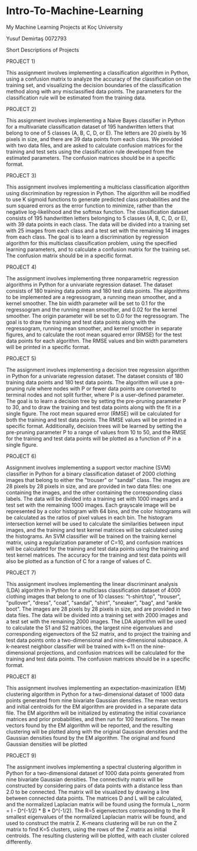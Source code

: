 # Intro-To-Machine-Learning
My Machine Learning Projects at Koç University

Yusuf Demirtaş 0072793

Short Descriptions of Projects

PROJECT 1)

This  assignment involves implementing a classification algorithm in Python, using a confusion matrix to analyze the accuracy of the classification on the training set, and visualizing the decision boundaries of the classification method along with any misclassified data points. The parameters for the classification rule will be estimated from the training data.

PROJECT 2)

This assignment involves implementing a Naive Bayes classifier in Python for a multivariate classification dataset of 195 handwritten letters that belong to one of 5 classes (A, B, C, D, or E). The letters are 20 pixels by 16 pixels in size, and there are 39 data points from each class. We provided with two data files, and are asked to calculate confusion matrices for the training and test sets using the classification rule developed from the estimated parameters. The confusion matrices should be in a specific format.

PROJECT 3)

This assignment involves implementing a multiclass classification algorithm using discrimination by regression in Python. The algorithm will be modified to use K sigmoid functions to generate predicted class probabilities and the sum squared errors as the error function to minimize, rather than the negative log-likelihood and the softmax function. The classification dataset consists of 195 handwritten letters belonging to 5 classes (A, B, C, D, or E), with 39 data points in each class. The data will be divided into a training set with 25 images from each class and a test set with the remaining 14 images from each class. The goal is to learn a discrimination by regression algorithm for this multiclass classification problem, using the specified learning parameters, and to calculate a confusion matrix for the training set. The confusion matrix should be in a specific format.

PROJECT 4)

The assignment involves implementing three nonparametric regression algorithms in Python for a univariate regression dataset. The dataset consists of 180 training data points and 180 test data points. The algorithms to be implemented are a regressogram, a running mean smoother, and a kernel smoother. The bin width parameter will be set to 0.1 for the regressogram and the running mean smoother, and 0.02 for the kernel smoother. The origin parameter will be set to 0.0 for the regressogram. The goal is to draw the training and test data points along with the regressogram, running mean smoother, and kernel smoother in separate figures, and to calculate the root mean squared error (RMSE) for the test data points for each algorithm. The RMSE values and bin width parameters will be printed in a specific format.

PROJECT 5)

The assignment involves implementing a decision tree regression algorithm in Python for a univariate regression dataset. The dataset consists of 180 training data points and 180 test data points. The algorithm will use a pre-pruning rule where nodes with P or fewer data points are converted to terminal nodes and not split further, where P is a user-defined parameter. The goal is to learn a decision tree by setting the pre-pruning parameter P to 30, and to draw the training and test data points along with the fit in a single figure. The root mean squared error (RMSE) will be calculated for both the training and test data points. The RMSE values will be printed in a specific format. Additionally, decision trees will be learned by setting the pre-pruning parameter P to a range of values from 10 to 50, and the RMSE for the training and test data points will be plotted as a function of P in a single figure.

PROJECT 6)

Assignment involves implementing a support vector machine (SVM) classifier in Python for a binary classification dataset of 2000 clothing images that belong to either the "trouser" or "sandal" class. The images are 28 pixels by 28 pixels in size, and are provided in two data files: one containing the images, and the other containing the corresponding class labels. The data will be divided into a training set with 1000 images and a test set with the remaining 1000 images. Each grayscale image will be represented by a color histogram with 64 bins, and the color histograms will be calculated as the ratios of pixel values in each bin. The histogram intersection kernel will be used to calculate the similarities between input images, and the training and test kernel matrices will be calculated using the histograms. An SVM classifier will be trained on the training kernel matrix, using a regularization parameter of C=10, and confusion matrices will be calculated for the training and test data points using the training and test kernel matrices. The accuracy for the training and test data points will also be plotted as a function of C for a range of values of C.

PROJECT 7)

This assignment involves implementing the linear discriminant analysis (LDA) algorithm in Python for a multiclass classification dataset of 4000 clothing images that belong to one of 10 classes: "t-shirt/top", "trouser", "pullover", "dress", "coat", "sandal", "shirt", "sneaker", "bag", and "ankle boot". The images are 28 pixels by 28 pixels in size, and are provided in two data files. The data will be divided into a training set with 2000 images and a test set with the remaining 2000 images. The LDA algorithm will be used to calculate the S1 and S2 matrices, the largest nine eigenvalues and corresponding eigenvectors of the S2 matrix, and to project the training and test data points onto a two-dimensional and nine-dimensional subspace. A k-nearest neighbor classifier will be trained with k=11 on the nine-dimensional projections, and confusion matrices will be calculated for the training and test data points. The confusion matrices should be in a specific format.

PROJECT 8)

This assignment involves implementing an expectation-maximization (EM) clustering algorithm in Python for a two-dimensional dataset of 1000 data points generated from nine bivariate Gaussian densities. The mean vectors and initial centroids for the EM algorithm are provided in a separate data file. The EM algorithm will be initialized by estimating the initial covariance matrices and prior probabilities, and then run for 100 iterations. The mean vectors found by the EM algorithm will be reported, and the resulting clustering will be plotted along with the original Gaussian densities and the Gaussian densities found by the EM algorithm. The original and found Gaussian densities will be plotted 

PROJECT 9)

The assignment involves implementing a spectral clustering algorithm in Python for a two-dimensional dataset of 1000 data points generated from nine bivariate Gaussian densities. The connectivity matrix will be constructed by considering pairs of data points with a distance less than 2.0 to be connected. The matrix will be visualized by drawing a line between connected data points. The matrices D and L will be calculated, and the normalized Laplacian matrix will be found using the formula L_norm = I - D^(-1/2) * B * D^(-1/2). The R=5 eigenvectors corresponding to the R smallest eigenvalues of the normalized Laplacian matrix will be found, and used to construct the matrix Z. K-means clustering will be run on the Z matrix to find K=5 clusters, using the rows of the Z matrix as initial centroids. The resulting clustering will be plotted, with each cluster colored differently.

